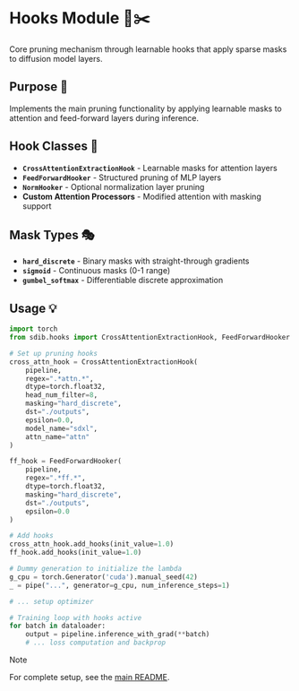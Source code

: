 # Hooks Module 🎣✂️

Core pruning mechanism through learnable hooks that apply sparse masks to diffusion model layers.

## Purpose 🎯

Implements the main pruning functionality by applying learnable masks to attention and feed-forward layers during inference.

## Hook Classes 🔧

- **`CrossAttentionExtractionHook`** - Learnable masks for attention layers
- **`FeedForwardHooker`** - Structured pruning of MLP layers  
- **`NormHooker`** - Optional normalization layer pruning
- **Custom Attention Processors** - Modified attention with masking support

## Mask Types 🎭

- **`hard_discrete`** - Binary masks with straight-through gradients
- **`sigmoid`** - Continuous masks (0-1 range)
- **`gumbel_softmax`** - Differentiable discrete approximation

## Usage 💡

```python
import torch
from sdib.hooks import CrossAttentionExtractionHook, FeedForwardHooker

# Set up pruning hooks
cross_attn_hook = CrossAttentionExtractionHook(
    pipeline,
    regex=".*attn.*",
    dtype=torch.float32,
    head_num_filter=8,
    masking="hard_discrete",
    dst="./outputs",
    epsilon=0.0,
    model_name="sdxl",
    attn_name="attn"
)

ff_hook = FeedForwardHooker(
    pipeline,
    regex=".*ff.*", 
    dtype=torch.float32,
    masking="hard_discrete",
    dst="./outputs",
    epsilon=0.0
)

# Add hooks
cross_attn_hook.add_hooks(init_value=1.0)
ff_hook.add_hooks(init_value=1.0)

# Dummy generation to initialize the lambda
g_cpu = torch.Generator('cuda').manual_seed(42)
_ = pipe("...", generator=g_cpu, num_inference_steps=1)

# ... setup optimizer

# Training loop with hooks active
for batch in dataloader:
    output = pipeline.inference_with_grad(**batch)
    # ... loss computation and backprop
```

> [!NOTE]
> For complete setup, see the [main README](../../../README.md).
